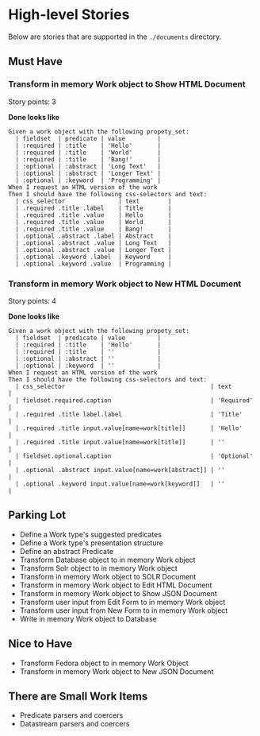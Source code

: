 # High-level Stories

Below are stories that are supported in the `./documents` directory.

## Must Have

### Transform in memory Work object to Show HTML Document

Story points: 3

**Done looks like**

```gherkin
Given a work object with the following propety_set:
  | fieldset  | predicate | value         |
  | :required | :title    | 'Hello'       |
  | :required | :title    | 'World'       |
  | :required | :title    | 'Bang!'       |
  | :optional | :abstract | 'Long Text'   |
  | :optional | :abstract | 'Longer Text' |
  | :optional | :keyword  | 'Programming' |
When I request an HTML version of the work
Then I should have the following css-selectors and text:
  | css_selector               | text        |
  | .required .title .label    | Title       |
  | .required .title .value    | Hello       |
  | .required .title .value    | World       |
  | .required .title .value    | Bang!       |
  | .optional .abstract .label | Abstract    |
  | .optional .abstract .value | Long Text   |
  | .optional .abstract .value | Longer Text |
  | .optional .keyword .label  | Keyword     |
  | .optional .keyword .value  | Programming |
```

### Transform in memory Work object to New HTML Document

Story points: 4

**Done looks like**

```gherkin
Given a work object with the following propety_set:
  | fieldset  | predicate | value         |
  | :required | :title    | 'Hello'       |
  | :required | :title    | ''            |
  | :optional | :abstract | ''            |
  | :optional | :keyword  | ''            |
When I request an HTML version of the work
Then I should have the following css-selectors and text:
  | css_selector                                         | text       |
  | fieldset.required.caption                            | 'Required' |
  | .required .title label.label                         | 'Title'    |
  | .required .title input.value[name=work[title]]       | 'Hello'    |
  | .required .title input.value[name=work[title]]       | ''         |
  | fieldset.optional.caption                            | 'Optional' |
  | .optional .abstract input.value[name=work[abstract]] | ''         |
  | .optional .keyword input.value[name=work[keyword]]   | ''         |
```

## Parking Lot

* Define a Work type's suggested predicates
* Define a Work type's presentation structure
* Define an abstract Predicate
* Transform Database object to in memory Work object
* Transform Solr object to in memory Work object
* Transform in memory Work object to SOLR Document
* Transform in memory Work object to Edit HTML Document
* Transform in memory Work object to Show JSON Document
* Transform user input from Edit Form to in memory Work object
* Transform user input from New Form to in memory Work object
* Write in memory Work object to Database

## Nice to Have

* Transform Fedora object to in memory Work Object
* Transform in memory Work object to New JSON Document

## There are Small Work Items

* Predicate parsers and coercers
* Datastream parsers and coercers